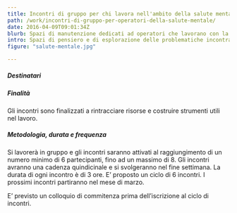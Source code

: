 ```yaml
---
title: Incontri di gruppo per chi lavora nell'ambito della salute mentale
path: /work/incontri-di-gruppo-per-operatori-della-salute-mentale/
date: 2016-04-09T09:01:34Z
blurb: Spazi di manutenzione dedicati ad operatori che lavorano con la salute mentale.
intro: Spazi di pensiero e di esplorazione delle problematiche incontrate nel lavoro.
figure: "salute-mentale.jpg"

---
```

##### Destinatari
##### Finalità
Gli incontri sono  finalizzati a  rintracciare risorse e costruire strumenti utili nel lavoro.
##### Metodologia, durata e frequenza
Si lavorerà in gruppo e gli incontri saranno attivati al raggiungimento di un numero minimo di 6 partecipanti, fino ad un massimo di 8.
Gli incontri avranno una cadenza quindicinale e si svolgeranno nel fine settimana.
La durata di ogni incontro è di  3 ore.
E’ proposto un ciclo di 6 incontri.
I prossimi incontri partiranno nel mese di marzo.

E’ previsto un colloquio di commitenza prima dell’iscrizione al ciclo di incontri.

